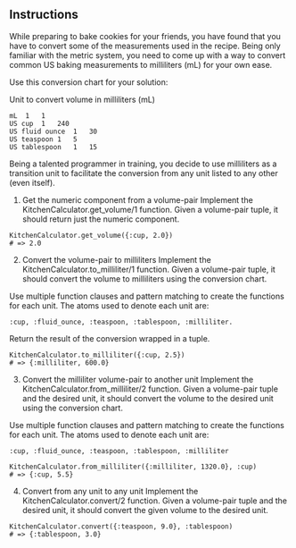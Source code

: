 ## Instructions
While preparing to bake cookies for your friends, you have found that you have to convert some of the measurements used in the recipe. Being only familiar with the metric system, you need to come up with a way to convert common US baking measurements to milliliters (mL) for your own ease.

Use this conversion chart for your solution:

Unit to convert	volume	in milliliters (mL)
```
mL	1	1
US cup	1	240
US fluid ounce	1	30
US teaspoon	1	5
US tablespoon	1	15
```

Being a talented programmer in training, you decide to use milliliters as a transition unit to facilitate the conversion from any unit listed to any other (even itself).

1. Get the numeric component from a volume-pair
Implement the KitchenCalculator.get_volume/1 function. Given a volume-pair tuple, it should return just the numeric component.

```
KitchenCalculator.get_volume({:cup, 2.0})
# => 2.0
```

2. Convert the volume-pair to milliliters
Implement the KitchenCalculator.to_milliliter/1 function. Given a volume-pair tuple, it should convert the volume to milliliters using the conversion chart.

Use multiple function clauses and pattern matching to create the functions for each unit. The atoms used to denote each unit are:
```
:cup, :fluid_ounce, :teaspoon, :tablespoon, :milliliter.
```
Return the result of the conversion wrapped in a tuple.

```
KitchenCalculator.to_milliliter({:cup, 2.5})
# => {:milliliter, 600.0}
```

3. Convert the milliliter volume-pair to another unit
Implement the KitchenCalculator.from_milliliter/2 function. Given a volume-pair tuple and the desired unit, it should convert the volume to the desired unit using the conversion chart.

Use multiple function clauses and pattern matching to create the functions for each unit. The atoms used to denote each unit are:
```
:cup, :fluid_ounce, :teaspoon, :tablespoon, :milliliter
```

```
KitchenCalculator.from_milliliter({:milliliter, 1320.0}, :cup)
# => {:cup, 5.5}
```

4. Convert from any unit to any unit
Implement the KitchenCalculator.convert/2 function. Given a volume-pair tuple and the desired unit, it should convert the given volume to the desired unit.

```
KitchenCalculator.convert({:teaspoon, 9.0}, :tablespoon)
# => {:tablespoon, 3.0}
```
